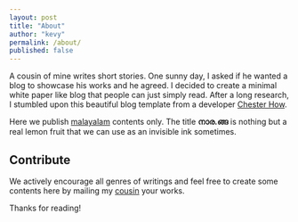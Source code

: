 ```yaml
---
layout: post
title: "About"
author: "kevy"
permalink: /about/
published: false
---
```


A cousin of mine writes short stories. One sunny day, I asked if he wanted a blog to showcase his works and he agreed. I decided to create a minimal white paper like blog that people can just simply read. After a long research, I stumbled upon this beautiful blog template from a developer [Chester How](https://github.com/chesterhow).

Here we publish [malayalam](https://en.wikipedia.org/wiki/Malayalam) contents only. The title **നാര.ങ്ങ** is nothing but a real lemon fruit that we can use as an invisible ink sometimes.

## Contribute
We actively encourage all genres of writings and feel free to create some contents here by mailing my [cousin](mailto:arunvinu26.gmail.com) your works.

Thanks for reading!
